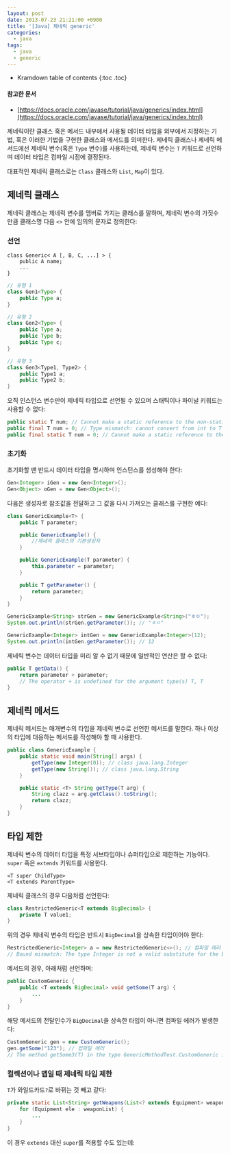 ```yaml
---
layout: post
date: 2013-07-23 21:21:00 +0900
title: '[Java] 제네릭 generic'
categories:
  - java
tags:
  - java
  - generic
---
```


* Kramdown table of contents
{:toc .toc}

#### 참고한 문서

- [https://docs.oracle.com/javase/tutorial/java/generics/index.html](https://docs.oracle.com/javase/tutorial/java/generics/index.html)

제네릭이란 클래스 혹은 메서드 내부에서 사용될 데이터 타입을 외부에서 지정하는 기법, 혹은 이러한 기법을 구현한 클래스와 메서드를 의미한다. 제네릭 클래스나 제네릭 메서드에선 제네릭 변수(혹은 `Type` 변수)를 사용하는데, 제네릭 변수는 `T` 키워드로 선언하며 데이터 타입은 컴파일 시점에 결정된다.

대표적인 제네릭 클래스로는 `Class` 클래스와 `List`, `Map`이 있다.

## 제네릭 클래스

제네릭 클래스는 제네릭 변수를 멤버로 가지는 클래스를 말하며, 제네릭 변수의 가짓수만큼 클래스명 다음 `<>` 안에 임의의 문자로 정의한다:

### 선언

```
class Generic< A [, B, C, ...] > {
    public A name;
    ...
}
```

```java
// 유형 1
class Gen1<Type> {
    public Type a;
}

// 유형 2
class Gen2<Type> {
    public Type a;
    public Type b;
    public Type c;
}

// 유형 3
class Gen3<Type1, Type2> {
    public Type1 a;
    public Type2 b;
}
```

오직 인스턴스 변수만이 제네릭 타입으로 선언될 수 있으며 스태틱이나 파이널 키워드는 사용할 수 없다:

```java
public static T num; // Cannot make a static reference to the non-static type T
public final T num = 0; // Type mismatch: cannot convert from int to T
public final static T num = 0; // Cannot make a static reference to the non-static type T
```

### 초기화

초기화할 땐 반드시 데이터 타입을 명시하며 인스턴스를 생성해야 한다:

```java
Gen<Integer> iGen = new Gen<Integer>();
Gen<Object> oGen = new Gen<Object>();
```

다음은 생성자로 참조값을 전달하고 그 값을 다시 가져오는 클래스를 구현한 예다:

```java
class GenericExample<T> {
    public T parameter;

    public GenericExample() {
        //제네릭 클래스의 기본생성자
    }

    public GenericExample(T parameter) {
        this.parameter = parameter;
    }

    public T getParameter() {
        return parameter;
    }
}
```

```java
GenericExample<String> strGen = new GenericExample<String>("ㅎㅇ");
System.out.println(strGen.getParameter()); // "ㅎㅇ"

GenericExample<Integer> intGen = new GenericExample<Integer>(12);
System.out.println(intGen.getParameter()); // 12
```

제네릭 변수는 데이터 타입을 미리 알 수 없기 때문에 일반적인 연산은 할 수 없다:

```java
public T getData() {
    return parameter + parameter;
    // The operator + is undefined for the argument type(s) T, T
}
```

## 제네릭 메서드

제네릭 메서드는 매개변수의 타입을 제네릭 변수로 선언한 메서드를 말한다. 하나 이상의 타입에 대응하는 메서드를 작성해야 할 때 사용한다.

```java
public class GenericExample {
    public static void main(String[] args) {
        getType(new Integer(0)); // class java.lang.Integer
        getType(new String()); // class java.lang.String
    }

    public static <T> String getType(T arg) {
        String clazz = arg.getClass().toString();
        return clazz;
    }
}
```

## 타입 제한

제네릭 변수의 데이터 타입을 특정 서브타입이나 슈퍼타입으로 제한하는 기능이다. `super` 혹은 `extends` 키워드를 사용한다.

```
<T super ChildType>
<T extends ParentType>
```

제네릭 클래스의 경우 다음처럼 선언한다:

```java
class RestrictedGeneric<T extends BigDecimal> {
    private T value1;
}
```

위의 경우 제네릭 변수의 타입은 반드시 `BigDecimal`을 상속한 타입이어야 한다:

```java
RestrictedGeneric<Integer> a = new RestrictedGeneric<>(); // 컴파일 에러
// Bound mismatch: The type Integer is not a valid substitute for the bounded parameter <T extends BigDecimal> of the type RestrictedGeneric<T>
```

메서드의 경우, 아래처럼 선언하며:

```java
public CustomGeneric {
    public <T extends BigDecimal> void getSome(T arg) {
        ...
    }
}
```

해당 메서드의 전달인수가 `BigDecimal`을 상속한 타입이 아니면 컴파일 에러가 발생한다:

```java
CustomGeneric gen = new CustomGeneric();
gen.getSome("123"); // 컴파일 에러
// The method getSome3(T) in the type GenericMethodTest.CustomGeneric is not applicable for the arguments (String)
```

### 컬렉션이나 맵일 때 제네릭 타입 제한

`T`가 와일드카드`?`로 바뀌는 것 빼고 같다:

```java
private static List<String> getWeapons(List<? extends Equipment> weaponList) {
    for (Equipment ele : weaponList) {
        ...
    }
}
```

이 경우 `extends` 대신 `super`를 적용할 수도 있는데:
